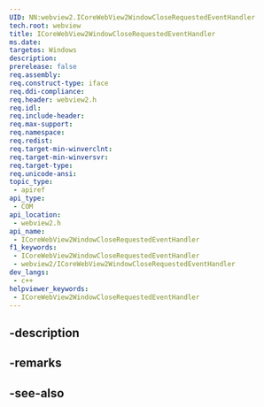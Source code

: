 ```yaml
---
UID: NN:webview2.ICoreWebView2WindowCloseRequestedEventHandler
tech.root: webview
title: ICoreWebView2WindowCloseRequestedEventHandler
ms.date: 
targetos: Windows
description: 
prerelease: false
req.assembly: 
req.construct-type: iface
req.ddi-compliance: 
req.header: webview2.h
req.idl: 
req.include-header: 
req.max-support: 
req.namespace: 
req.redist: 
req.target-min-winverclnt: 
req.target-min-winversvr: 
req.target-type: 
req.unicode-ansi: 
topic_type:
 - apiref
api_type:
 - COM
api_location:
 - webview2.h
api_name:
 - ICoreWebView2WindowCloseRequestedEventHandler
f1_keywords:
 - ICoreWebView2WindowCloseRequestedEventHandler
 - webview2/ICoreWebView2WindowCloseRequestedEventHandler
dev_langs:
 - c++
helpviewer_keywords:
 - ICoreWebView2WindowCloseRequestedEventHandler
---
```


## -description

## -remarks

## -see-also

